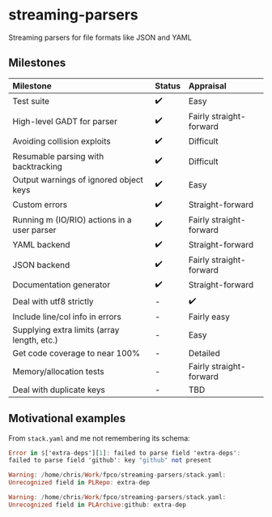 # streaming-parsers

Streaming parsers for file formats like JSON and YAML

## Milestones

|Milestone|Status|Appraisal|
|:---|:---|:---|
|Test suite|  :heavy_check_mark: | Easy |
|High-level GADT for parser|  :heavy_check_mark: | Fairly straight-forward |
|Avoiding collision exploits|  :heavy_check_mark: | Difficult |
|Resumable parsing with backtracking| :heavy_check_mark: | Difficult |
|Output warnings of ignored object keys| :heavy_check_mark: | Easy |
|Custom errors| :heavy_check_mark: | Straight-forward |
|Running m (IO/RIO) actions in a user parser| :heavy_check_mark: | Fairly straight-forward |
|YAML backend| :heavy_check_mark: | Straight-forward |
|JSON backend| :heavy_check_mark: |Fairly straight-forward|
|Documentation generator| :heavy_check_mark: | Straight-forward |
|Deal with utf8 strictly| - | :heavy_check_mark: |
|Include line/col info in errors| - | Fairly easy |
|Supplying extra limits (array length, etc.)| - | Easy |
|Get code coverage to near 100%| - | Detailed |
|Memory/allocation tests| - | Fairly straight-forward |
|Deal with duplicate keys| - | TBD |


## Motivational examples

From `stack.yaml` and me not remembering its schema:

``` haskell
Error in $['extra-deps'][1]: failed to parse field 'extra-deps':
failed to parse field 'github': key "github" not present
```

``` haskell
Warning: /home/chris/Work/fpco/streaming-parsers/stack.yaml:
Unrecognized field in PLRepo: extra-dep
```

``` haskell
Warning: /home/chris/Work/fpco/streaming-parsers/stack.yaml:
Unrecognized field in PLArchive:github: extra-dep
```
